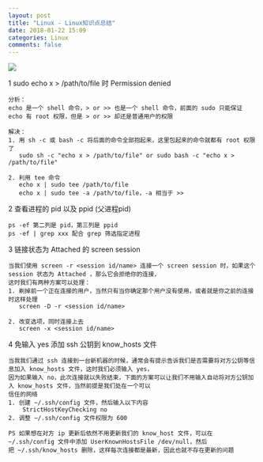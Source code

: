 ```yaml
---
layout: post
title: "Linux - Linux知识点总结"
date: 2018-01-22 15:09
categories: Linux
comments: false
---
```


![](http://f.hiphotos.baidu.com/image/pic/item/503d269759ee3d6db032f61b48166d224e4ade6e.jpg)

1 sudo echo x > /path/to/file 时 Permission denied
```
分析：
echo 是一个 shell 命令，> or >> 也是一个 shell 命令，前面的 sudo 只能保证 echo 有 root 权限，但是 > or >> 却还是普通用户的权限

解决：
1. 用 sh -c 或 bash -c 将后面的命令全部抱起来，这里包起来的命令就都有 root 权限了
   sudo sh -c "echo x > /path/to/file" or sudo bash -c "echo x > /path/to/file"
   
2. 利用 tee 命令
   echo x | sudo tee /path/to/file
   echo x | sudo tee -a /path/to/file，-a 相当于 >>
```

2 查看进程的 pid 以及 ppid (父进程pid)
```
ps -ef 第二列是 pid，第三列是 ppid
ps -ef | grep xxx 配合 grep 筛选指定进程
```

3 链接状态为 Attached 的 screen session
```
当我们使用 screen -r <session id/name> 连接一个 screen session 时，如果这个 session 状态为 Attached ，那么它会拒绝你的连接，
这时我们有两种方案可以处理：
1. 剃掉前一个正在连接的用户，当然只有当你确定那个用户没有使用，或者就是你之前的连接时这样处理
   screen -D -r <session id/name>
   
2. 改变选项，同时连接上去
   screen -x <session id/name>
```

4 免输入 yes 添加 ssh 公钥到 know_hosts 文件
```
当我我们通过 ssh 连接到一台新机器的时候，通常会有提示告诉我们是否需要将对方公钥等信息加入 know_hosts 文件，这时我们必须输入 yes，
因为如果输入 no，此次连接就以失败结束，下面的方案可以让我们不用输入自动将对方公钥加入 know_hosts 文件，当然前提是我们处在一个可以
信任的网络
1. 创建 ~/.ssh/config 文件，然后输入以下内容
    StrictHostKeyChecking no
2. 调整 ~/.ssh/config 文件权限为 600

PS 如果想在对方 ip 更新后依然不用更新我们的 know_host 文件，可以在 ~/.ssh/config 文件中添加 UserKnownHostsFile /dev/null，然后
把 ~/.ssh/know_hosts 删除，这样每次连接都是最新，因此也就不存在更新的问题
```
